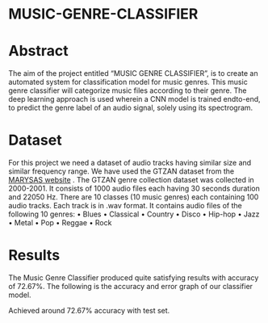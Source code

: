 # MUSIC-GENRE-CLASSIFIER

# Abstract
The aim of the project entitled “MUSIC GENRE CLASSIFIER”, is to create an automated system
for classification model for music genres. This music genre classifier will categorize music files
according to their genre. The deep learning approach is used wherein a CNN model is trained endto-end, to predict the genre label of an audio signal, solely using its spectrogram.

# Dataset
For this project we need a dataset of audio tracks having similar size and similar frequency range.
We have used the GTZAN dataset from the [MARYSAS website](http://marsyas.info/downloads/datasets.html) .
The GTZAN genre collection dataset was collected in 2000-2001. It consists of 1000 audio files
each having 30 seconds duration and 22050 Hz. There are 10 classes (10 music genres) each
containing 100 audio tracks. Each track is in .wav format. It contains audio files of the following 10
genres:
• Blues
• Classical
• Country
• Disco
• Hip-hop
• Jazz
• Metal
• Pop
• Reggae
• Rock

# Results

The Music Genre Classifier produced quite satisfying results with accuracy of 72.67%.
The following is the accuracy and error graph of our classifier model.
 
 Achieved around 72.67% accuracy with test set.


